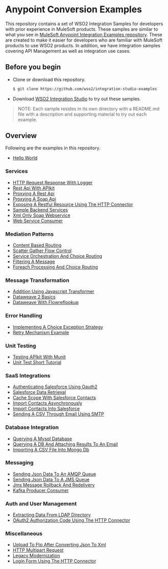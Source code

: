 # Anypoint Conversion Examples

This repository contains a set of WSO2 Integration Samples for developers with prior experience in MuleSoft products. These samples are similar to what you see in [MuleSoft Anypoint Integration Examples repository](https://github.com/mulesoft/anypoint-examples). These are created to make it easier for developers who are familiar with MuleSoft products to use WSO2 products. In addition, we have integration samples covering API Management as well as integration use cases.

## Before you begin
 
- Clone or download this repository.
    ```bash
    $ git clone https://github.com/wso2/integration-studio-examples
    ```
- Download [WSO2 Integration Studio](https://wso2.com/integration/integration-studio/) to try out these samples.

> NOTE: Each sample resides in its own directory with a README.md file with a description and supporting material to try out each example.

## Overview

Following are the examples in this repository.

- [Hello World](examples/hello-world/README.md)

### Services

- [HTTP Request Response With Logger](examples/http-request-response-with-logger/README.md)
- [Rest Api With APIkit](examples/rest-api-with-apikit/README.md)
- [Proxying A Rest Api](examples/proxying-a-rest-api/README.md)
- [Proxying A Soap Api](examples/proxying-a-soap-api/README.md)
- [Exposing A Restful Resource Using The HTTP Connector](examples/exposing-a-restful-resource-using-the-http-connector/README.md)
- [Sample Backend Services](examples/sample-backend-services/README.md)
- [Xml Only Soap Webservice](examples/xml-only-soap-webservice/README.md)
- [Web Service Consumer](examples/web-service-consumer/README.md)

### Mediation Patterns 
- [Content Based Routing](examples/content-based-routing/README.md)
- [Scatter Gather Flow Control](examples/scatter-gather-flow-control/README.md)
- [Service Orchestration And Choice Routing](examples/service-orchestration-and-choice-routing/README.md)
- [Filtering A Message](examples/filtering-a-message/README.md)
- [Foreach Processing And Choice Routing](examples/foreach-processing-and-choice-routing/README.md)

### Message Transformation

- [Addition Using Javascript Transformer](examples/addition-using-javascript-transformer/README.md)
- [Dataweave 2 Basics](examples/dataweave-2-basics/README.md)
- [Dataweave With Flowreflookup](examples/dataweave-with-flowreflookup/README.md)

### Error Handling

- [Implementing A Choice Exception Strategy](examples/implementing-a-choice-exception-strategy/README.md)
- [Retry Mechanism Example](examples/retry-mechanism-example/README.md)

### Unit Testing

- [Testing APIkit With Munit](examples/testing-apikit-with-munit/README.md)
- [Unit Test Short Tutorial](examples/unittest-short-tutorial/README.md)


### SaaS Integrations

- [Authenticating Salesforce Using Oauth2](examples/authenticating-salesforce-using-oauth2/README.md)
- [Salesforce Data Retrieval](examples/salesforce-data-retrieval/README.md)
- [Cache Scope With Salesforce Contacts](examples/cache-scope-with-salesforce-contacts/README.md)
- [Import Contacts Asynchronously](examples/import-contacts-asynchronously/README.md)
- [Import Contacts Into Salesforce](examples/import-contacts-into-salesforce/README.md)
- [Sending A CSV Through Email Using SMTP](examples/sending-a-csv-through-email-using-smtp/README.md)

### Database Integration

- [Querying A Mysql Database](examples/querying-a-mysql-database/README.md)
- [Querying A DB And Attaching Results To An Email](examples/querying-a-db-and-attaching-results-to-an-email/README.md)
- [Importing A CSV File Into Mongo Db](examples/Importing-a-csv-file-into-mongo-db/README.md)

### Messaging

- [Sending Json Data To An AMQP Queue](examples/sending-json-data-to-a-amqp-queue/README.md)
- [Sending Json Data To A JMS Queue](examples/sending-json-data-to-a-jms-queue/README.md)
- [Jms Message Rollback And Redelivery](examples/jms-message-rollback-and-redelivery/README.md)
- [Kafka Producer Consumer](examples/kafka-producer-consumer/README.md)


### Auth and User Management

- [Extracting Data From LDAP Directory](examples/extracting-data-from-LDAP-directory/README.md)
- [OAuth2 Authorization Code Using The HTTP Connector](examples/oauth2-authorization-code-using-the-http-connector/README.md)

### Miscellaneous

- [Upload To Ftp After Converting Json To Xml](examples/upload-to-ftp-after-converting-json-to-xml/README.md)
- [HTTP Multipart Request](examples/http-multipart-request/README.md)
- [Legacy Modernization](examples/legacy-modernization/README.md)
- [Login Form Using The HTTP Connector](examples/login-form-using-the-http-connector/README.md)




